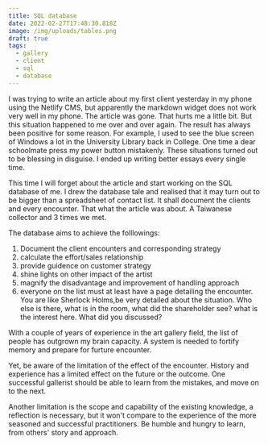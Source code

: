 ```yaml
---
title: SQL database
date: 2022-02-27T17:48:30.818Z
image: /img/uploads/tables.png
draft: true
tags:
  - gallery
  - client
  - sql
  - database
---
```

I was trying to write an article about my first client yesterday in my phone using the Netlify CMS, but apparently the markdown widget does not work very well in my phone.  The article was gone.  That hurts me a little bit.  But this situation happened to me over and over again.  The result has always been positive for some reason.  For example, I used to see the blue screen of Windows a lot in the University Library back in College.  One time a dear schoolmate press my power button mistakenly.  These situations turned out to be blessing in disguise.  I ended up writing better essays every single time. 

This time I will forget about the article and start working on the SQL database of me.  I drew the database tale and realised that it may turn out to be bigger than a spreadsheet of contact list.  It shall document the clients and every encounter.  That what the article was about.  A Taiwanese collector and 3 times we met. 

The database aims to achieve the folllowings:
1. Document the client encounters and corresponding strategy
1. calculate the effort/sales relationship
1. provide guidence on customer strategy
1. shine lights on other impact of the artist
1. magnify the disadvantage and improvement of handling approach
1. everyone on the list must at least have a page detailing the encounter. You are like Sherlock Holms,be very detailed about the situation.  Who else is there, what is in the room, what did the shareholder see? what is the interest here. What did you discussed?

With a couple of years of experience in the art gallery field, the list of people has outgrown my brain capacity.  A system is needed to fortify memory and prepare for  furture encounter.

Yet, be aware of the limitation of the effect of the encounter.  History and experience has a limited effect on the future or the outcome.  One successful gallerist should be able to learn from the mistakes, and move on to the next. 

Another limitation is the scope and capability of the existing knowledge, a reflection is necessary, but it won't compare to the experience of the more seasoned and successful practitioners.  Be humble and hungry to learn, from others' story and approach.
